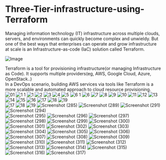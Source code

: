 # Three-Tier-infrastructure-using-Terraform
Managing information technology (IT) infrastructure across multiple clouds, servers, and environments can quickly become complex and unwieldy. But one of the best ways that enterprises can operate and grow infrastructure at scale is an Infrastructure-as-code (IaC) solution called Terraform.
<br>

![Image](https://user-images.githubusercontent.com/82276019/195646768-3cccc563-daea-4058-a15c-d0561174269b.jpg)

Terraform is a tool for provisioning infrastructure(or managing Infrastructure as Code). It supports multiple providers(eg, AWS, Google Cloud, Azure, OpenStack..)
<br>
In a DevOps scenario, building AWS services via tools like Terraform is a more scalable and automated approach to cloud resource provisioning.
<br>
![01](https://user-images.githubusercontent.com/82276019/232097170-aca5f530-3e8a-4316-9924-0399cc985596.png)
![1 1](https://user-images.githubusercontent.com/82276019/232097192-e5ddfc14-ebd5-4789-a06d-932cf9430051.png)
![1](https://user-images.githubusercontent.com/82276019/232097222-889fa9d7-9ce2-471b-967d-a0673dfc5ac7.png)
![2](https://user-images.githubusercontent.com/82276019/232097281-0310d138-6985-4bbf-9d89-890e7982c425.png)
![3](https://user-images.githubusercontent.com/82276019/232097334-de2870f1-7d2c-4d06-b984-39f6191f0000.png)
![4](https://user-images.githubusercontent.com/82276019/232097358-38308a9d-6ba1-4aab-9ca1-e7b6edca5841.png)
![5](https://user-images.githubusercontent.com/82276019/232097380-9066882c-c036-45cf-b5f0-e15af62c5405.png)
![6 1](https://user-images.githubusercontent.com/82276019/232097479-0727a1e8-a355-4fc6-ab23-f812be79ce50.png)
![6](https://user-images.githubusercontent.com/82276019/232097499-f240381b-c32e-4505-93a4-87b6c26424a5.png)
![7](https://user-images.githubusercontent.com/82276019/232097528-e2e81a17-92bb-4581-9056-36b31820764f.png)
![8](https://user-images.githubusercontent.com/82276019/232097554-0c2767f5-7910-488c-acba-c67761ada9ac.png)
![9](https://user-images.githubusercontent.com/82276019/232097649-4e9ec587-f080-451e-8946-5c0356992e0a.png)
![10](https://user-images.githubusercontent.com/82276019/232097661-7dbf044b-caa1-4044-ad3f-b9de52d12146.png)
![11](https://user-images.githubusercontent.com/82276019/232097700-80c70acf-7aea-4152-8d95-1afd24feb024.png)
![12](https://user-images.githubusercontent.com/82276019/232097711-bb940a74-0dd4-46a7-9ef3-5e3460b68f3e.png)
![13](https://user-images.githubusercontent.com/82276019/232097759-2696e299-90ba-4e3f-8190-22c162f5aecd.png)
![14](https://user-images.githubusercontent.com/82276019/232097775-dc7cc284-7ba9-49a3-8bd7-61c9e036e73e.png)
![15](https://user-images.githubusercontent.com/82276019/232097831-fe65724d-535b-4ba9-8265-a1b648812899.png)
![16](https://user-images.githubusercontent.com/82276019/232097866-86349a69-27ba-4d7c-ab2d-ab81a643a89f.png)
![17](https://user-images.githubusercontent.com/82276019/232097880-eb8bc957-56bd-4a31-8496-2a994b3e2623.png)
![18](https://user-images.githubusercontent.com/82276019/232097913-7f876575-c992-4c32-aebe-60d953fb8d8c.png)
![19](https://user-images.githubusercontent.com/82276019/232097920-6f2b8413-1b66-4117-9197-e1568606b435.png)
<br>
![17](https://user-images.githubusercontent.com/82276019/232085093-cf222f02-5fc7-4e6b-88a6-13872128c242.png)
![18](https://user-images.githubusercontent.com/82276019/232085116-3f6abf66-e65a-4e3b-9e13-8c936eb7b025.png)
![19](https://user-images.githubusercontent.com/82276019/232085155-9d2934c6-fe44-491e-8bc6-90b1f8f99433.png)
![Screenshot (285)](https://user-images.githubusercontent.com/82276019/232085563-06e315f9-c09d-4079-8629-5b09d9ce7505.png)
![Screenshot (289)](https://user-images.githubusercontent.com/82276019/232085603-bdb198b1-d2af-4259-9847-5e166dbe0ef7.png)
![Screenshot (291)](https://user-images.githubusercontent.com/82276019/232085626-d1a4168f-cec7-47bf-a0d0-2ecf54b772a2.png)
![Screenshot (294)](https://user-images.githubusercontent.com/82276019/232085787-87ce8a94-a339-4f1a-b164-981fd389c3dc.png)
<br>
![Screenshot (295)](https://user-images.githubusercontent.com/82276019/232084281-97764976-e4df-46f6-b65d-b0a4cf30ffe5.png)
![Screenshot (296)](https://user-images.githubusercontent.com/82276019/232084298-ef9ebb3d-c6b8-4984-acbf-c4d71ceff6aa.png)
![Screenshot (297)](https://user-images.githubusercontent.com/82276019/232084344-fb04070e-ec7f-45dd-ac39-bc03f4aca12d.png)
![Screenshot (298)](https://user-images.githubusercontent.com/82276019/232084370-56295eeb-fc52-4b30-9e01-92d636ba0a25.png)
![Screenshot (299)](https://user-images.githubusercontent.com/82276019/232084395-38dd3376-acfd-4bea-81c8-9c3a1b8f7c0d.png)
![Screenshot (300)](https://user-images.githubusercontent.com/82276019/232084410-6bbfc742-a5a0-4283-8aaf-1939b07adf41.png)
![Screenshot (301)](https://user-images.githubusercontent.com/82276019/232084418-dc7297a1-6da1-4add-b973-eda8e4025f63.png)
![Screenshot (302)](https://user-images.githubusercontent.com/82276019/232084428-3536c4aa-7799-4a7e-b190-1848b534c730.png)
![Screenshot (303)](https://user-images.githubusercontent.com/82276019/232084434-fc0656ec-40d7-43cd-886d-ed8896cdd4aa.png)
![Screenshot (304)](https://user-images.githubusercontent.com/82276019/232084453-1c486969-6921-4b88-ba7e-0121f2bb7bf2.png)
![Screenshot (305)](https://user-images.githubusercontent.com/82276019/232084474-4a081630-906a-4c38-9702-10d91ab8e54c.png)
![Screenshot (306)](https://user-images.githubusercontent.com/82276019/232084490-a0303b3b-b577-4e54-988a-ceda4a8f8297.png)
![Screenshot (307)](https://user-images.githubusercontent.com/82276019/232084506-4e928c73-d4cc-4d31-b080-c748ff277c00.png)
![Screenshot (308)](https://user-images.githubusercontent.com/82276019/232084540-2112e1ab-593f-4ca0-b3ce-04d0f36a3089.png)
![Screenshot (309)](https://user-images.githubusercontent.com/82276019/232084557-aa42ed7c-8a20-42fe-b987-bbe40b888179.png)
![Screenshot (310)](https://user-images.githubusercontent.com/82276019/232084563-174f13c3-38ac-4a9e-a9ff-4c2551ba249c.png)
![Screenshot (311)](https://user-images.githubusercontent.com/82276019/232084587-e5d6ce13-6dba-40ab-adcd-985a732303eb.png)
![Screenshot (312)](https://user-images.githubusercontent.com/82276019/232084602-e58bf5ea-79c6-4822-a7b2-e583d325be17.png)
![Screenshot (313)](https://user-images.githubusercontent.com/82276019/232084689-65410444-4fa8-4c74-97a1-38da0e60f6e3.png)
![Screenshot (314)](https://user-images.githubusercontent.com/82276019/232084710-cc9502dc-5996-4d17-a75f-1b6862a52da6.png)
![Screenshot (315)](https://user-images.githubusercontent.com/82276019/232084726-df5aa716-225b-4d02-8f53-26aa0ba905cb.png)
![Screenshot (316)](https://user-images.githubusercontent.com/82276019/232084736-23055887-8363-4b0f-b406-34ad330ec80d.png)
![Screenshot (317)](https://user-images.githubusercontent.com/82276019/232084766-18b904db-4256-4710-8c35-07536e86abad.png)
























